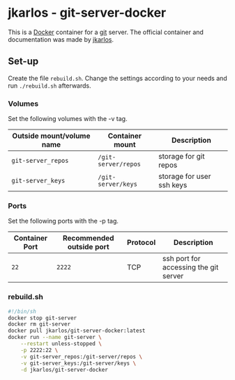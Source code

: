# jkarlos - git-server-docker

This is a [Docker](/wiki/docker.md) container for a [git](/wiki/git_%28general%29.md) server.
The official container and documentation was made by
[jkarlos](https://hub.docker.com/r/jkarlos/git-server-docker).

## Set-up

Create the file `rebuild.sh`.
Change the settings according to your needs and run `./rebuild.sh` afterwards.

### Volumes

Set the following volumes with the -v tag.

| Outside mount/volume name | Container mount     | Description               |
| ------------------------- | ------------------- | ------------------------- |
| `git-server_repos`        | `/git-server/repos` | storage for git repos     |
| `git-server_keys`         | `/git-server/keys`  | storage for user ssh keys |

### Ports

Set the following ports with the -p tag.

| Container Port | Recommended outside port | Protocol | Description                           |
| -------------- | ------------------------ | -------- | ------------------------------------- |
| `22`           | `2222`                   | TCP      | ssh port for accessing the git server |

### rebuild.sh

```sh
#!/bin/sh
docker stop git-server
docker rm git-server
docker pull jkarlos/git-server-docker:latest
docker run --name git-server \
    --restart unless-stopped \
    -p 2222:22 \
    -v git-server_repos:/git-server/repos \
    -v git-server_keys:/git-server/keys \
    -d jkarlos/git-server-docker
```

